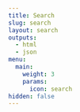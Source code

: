 ```yaml
---
title: Search
slug: search
layout: search
outputs:
  - html
  - json
menu:
  main:
    weight: 3
    params:
      icon: search
hidden: false
---
```

